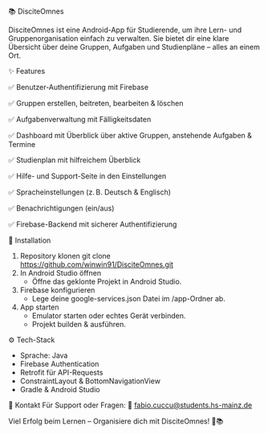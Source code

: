 📚 DisciteOmnes

DisciteOmnes ist eine Android-App für Studierende, um ihre Lern- und Gruppenorganisation einfach zu verwalten. Sie bietet dir eine klare Übersicht über deine Gruppen, Aufgaben und Studienpläne – alles an einem Ort.


✨ Features

✅ Benutzer-Authentifizierung mit Firebase

✅ Gruppen erstellen, beitreten, bearbeiten & löschen

✅ Aufgabenverwaltung mit Fälligkeitsdaten

✅ Dashboard mit Überblick über aktive Gruppen, anstehende Aufgaben & Termine

✅ Studienplan mit hilfreichem Überblick

✅ Hilfe- und Support-Seite in den Einstellungen

✅ Spracheinstellungen (z. B. Deutsch & Englisch)

✅ Benachrichtigungen (ein/aus)

✅ Firebase-Backend mit sicherer Authentifizierung


📲 Installation
1. Repository klonen
   git clone https://github.com/winwin91/DisciteOmnes.git
2. In Android Studio öffnen
   - Öffne das geklonte Projekt in Android Studio.
3. Firebase konfigurieren
   - Lege deine google-services.json Datei im /app-Ordner ab.
4. App starten
   - Emulator starten oder echtes Gerät verbinden.
   - Projekt builden & ausführen.
  
     
⚙️ Tech-Stack
- Sprache: Java
- Firebase Authentication
- Retrofit für API-Requests
- ConstraintLayout & BottomNavigationView
- Gradle & Android Studio

    
📧 Kontakt
Für Support oder Fragen:
📧 fabio.cuccu@students.hs-mainz.de


Viel Erfolg beim Lernen – Organisiere dich mit DisciteOmnes! 🚀📚
